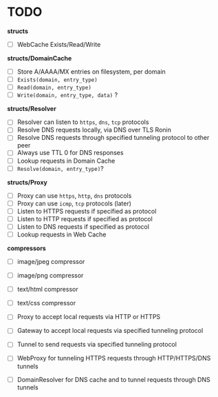 
# TODO

**structs**

- [ ] WebCache Exists/Read/Write

**structs/DomainCache**

- [ ] Store A/AAAA/MX entries on filesystem, per domain
- [ ] `Exists(domain, entry_type)`
- [ ] `Read(domain, entry_type)`
- [ ] `Write(domain, entry_type, data)` ?

**structs/Resolver**

- [ ] Resolver can listen to `https`, `dns`, `tcp` protocols
- [ ] Resolve DNS requests locally, via DNS over TLS Ronin
- [ ] Resolve DNS requests through specified tunneling protocol to other peer
- [ ] Always use TTL 0 for DNS responses
- [ ] Lookup requests in Domain Cache
- [ ] `Resolve(domain, entry_type)`?

**structs/Proxy**

- [ ] Proxy can use `https`, `http`, `dns` protocols
- [ ] Proxy can use `icmp`, `tcp` protocols (later)
- [ ] Listen to HTTPS requests if specified as protocol
- [ ] Listen to HTTP requests if specified as protocol
- [ ] Listen to DNS requests if specified as protocol
- [ ] Lookup requests in Web Cache

**compressors**

- [ ] image/jpeg compressor
- [ ] image/png compressor
- [ ] text/html compressor
- [ ] text/css compressor


- [ ] Proxy to accept local requests via HTTP or HTTPS

- [ ] Gateway to accept local requests via specified tunneling protocol
- [ ] Tunnel to send requests via specified tunneling protocol

- [ ] WebProxy for tunneling HTTPS requests through HTTP/HTTPS/DNS tunnels
- [ ] DomainResolver for DNS cache and to tunnel requests through DNS tunnels

